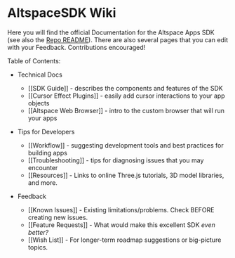 # AltspaceSDK Wiki

Here you will find the official Documentation for the Altspace Apps SDK (see also the [Repo README]). There are also several pages that you can edit with your Feedback.  Contributions encouraged!

Table of Contents:

* Technical Docs
    * [[SDK Guide]] - describes the components and features of the SDK
    * [[Cursor Effect Plugins]] - easily add cursor interactions to your app objects
    * [[Altspace Web Browser]] - intro to the custom browser that will run your apps

* Tips for Developers
    * [[Workflow]] - suggesting development tools and best practices for building apps
    * [[Troubleshooting]] - tips for diagnosing issues that you may encounter
    * [[Resources]] - Links to online Three.js tutorials, 3D model libraries, and more.

* Feedback
    * [[Known Issues]] - Existing limitations/problems. Check BEFORE creating new issues.
    * [[Feature Requests]] - What would make this excellent SDK *even better?*  
    * [[Wish List]] - For longer-term roadmap suggestions or big-picture topics.

[Repo README]: https://github.com/AltspaceVR/AltspaceSDK